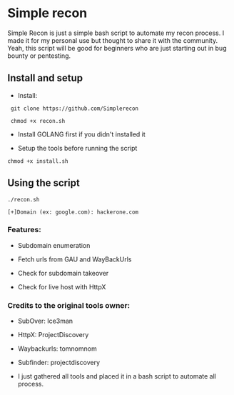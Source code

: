 # Simple recon

Simple Recon is just a simple bash script to automate my recon process. I made it for my personal use but thought to share it with the community. Yeah, this script will be good for beginners who are just starting out in bug bounty or pentesting.

## Install and setup

- Install:

``` git clone https://github.com/Simplerecon```

``` chmod +x recon.sh```

- Install GOLANG first if you didn't installed it

- Setup the tools before running the script

``` chmod +x install.sh ```

## Using the script

``` ./recon.sh ```

``` [+]Domain (ex: google.com): hackerone.com ```

### Features:

- Subdomain enumeration

- Fetch urls from GAU and WayBackUrls

- Check for subdomain takeover

- Check for live host with HttpX

### Credits to the original tools owner:

- SubOver: Ice3man

- HttpX: ProjectDiscovery

- Waybackurls: tomnomnom

- Subfinder: projectdiscovery

- I just gathered all tools and placed it in a bash script to automate all process.
